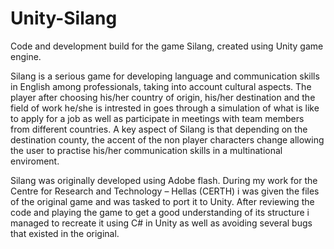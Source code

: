 # Unity-Silang
Code and development build for the game Silang, created using Unity game engine.



Silang is a serious game for developing language and communication skills in English among professionals, taking into account cultural aspects. The player after choosing his/her country of origin, his/her destination and the field of work he/she is intrested in goes through a simulation of what is like to apply for a job as well as participate in meetings with team members from different countries. A key aspect of Silang is that depending on the destination county, the accent of the non player characters change allowing the user to practise his/her communication skills in a multinational enviroment.

Silang was originally developed using Adobe flash. During my work for the Centre for Research and Technology – Hellas (CERTH) i was given the files of the original game and was tasked to port it to Unity. After reviewing the code and playing the game to get a good understanding of its structure i managed to recreate it using C# in Unity as well as avoiding several bugs that existed in the original. 
